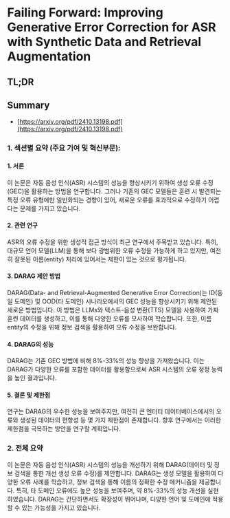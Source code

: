 # Failing Forward: Improving Generative Error Correction for ASR with Synthetic Data and Retrieval Augmentation
## TL;DR
## Summary
- [https://arxiv.org/pdf/2410.13198.pdf](https://arxiv.org/pdf/2410.13198.pdf)

### 1. 섹션별 요약 (주요 기여 및 혁신부문):

#### 1. 서론
이 논문은 자동 음성 인식(ASR) 시스템의 성능을 향상시키기 위하여 생성 오류 수정(GEC)을 활용하는 방법을 연구합니다. 그러나 기존의 GEC 모델들은 훈련 시 발견되는 특정 오류 유형에만 일반화되는 경향이 있어, 새로운 오류를 효과적으로 수정하기 어렵다는 문제를 가지고 있습니다.

#### 2. 관련 연구
ASR의 오류 수정을 위한 생성적 접근 방식이 최근 연구에서 주목받고 있습니다. 특히, 대규모 언어 모델(LLM)을 통해 보다 광범위한 오류 수정을 가능하게 하고 있지만, 여전히 잘못된 이름(entity) 처리에 있어서는 제한이 있는 것으로 평가됩니다.

#### 3. DARAG 제안 방법
DARAG(Data- and Retrieval-Augmented Generative Error Correction)는 ID(동일 도메인) 및 OOD(타 도메인) 시나리오에서의 GEC 성능을 향상시키기 위해 제안된 새로운 방법입니다. 이 방법은 LLMs와 텍스트-음성 변환(TTS) 모델을 사용하여 가짜 훈련 데이터를 생성하고, 이를 통해 다양한 오류를 모사하여 학습합니다. 또한, 이름	entity의 수정을 위해 정보 검색을 활용하여 오류 수정을 보완합니다.

#### 4. DARAG의 성능
DARAG는 기존 GEC 방법에 비해 8%-33%의 성능 향상을 가져왔습니다. 이는 DARAG가 다양한 오류를 포함한 데이터를 활용함으로써 ASR 시스템의 오류 정정 능력을 높인 결과입니다.

#### 5. 결론 및 제한점
연구는 DARAG의 우수한 성능을 보여주지만, 여전히 큰 엔터티 데이터베이스에서의 오류와 생성된 데이터의 편향성 등 몇 가지 제한점이 존재합니다. 향후 연구에서는 이러한 제한점을 극복하는 방안을 연구할 계획입니다.

### 2. 전체 요약
이 논문은 자동 음성 인식(ASR) 시스템의 성능을 개선하기 위해 DARAG(데이터 및 정보 검색을 통한 개선 생성 오류 수정)를 제안합니다. DARAG는 생성 모델을 활용하여 다양한 오류 사례를 학습하고, 정보 검색을 통해 이름의 정확한 수정 메커니즘을 제공합니다. 특히, 타 도메인 오류에도 높은 성능을 보여주며, 약 8%-33%의 성능 개선을 실현하였습니다. DARAG는 간단하면서도 확장성이 뛰어나며, 다양한 언어 및 도메인에 적용할 수 있는 가능성을 가지고 있습니다.